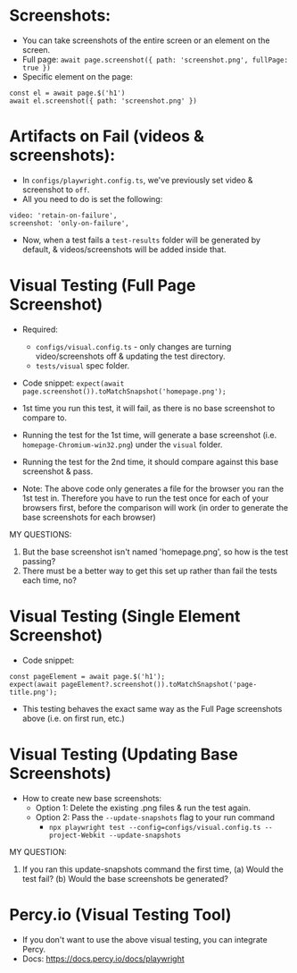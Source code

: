 # Screenshots:

- You can take screenshots of the entire screen or an element on the screen.
- Full page: `await page.screenshot({ path: 'screenshot.png', fullPage: true })`
- Specific element on the page:

```
const el = await page.$('h1')
await el.screenshot({ path: 'screenshot.png' })
```

# Artifacts on Fail (videos & screenshots):

- In `configs/playwright.config.ts`, we've previously set video & screenshot to `off`.
- All you need to do is set the following:

```
video: 'retain-on-failure',
screenshot: 'only-on-failure',
```

- Now, when a test fails a `test-results` folder will be generated by default, & videos/screenshots will be added inside that.

# Visual Testing (Full Page Screenshot)

- Required:

  - `configs/visual.config.ts` - only changes are turning video/screenshots off & updating the test directory.
  - `tests/visual` spec folder.

- Code snippet: `expect(await page.screenshot()).toMatchSnapshot('homepage.png');`

- 1st time you run this test, it will fail, as there is no base screenshot to compare to.
- Running the test for the 1st time, will generate a base screenshot (i.e. `homepage-Chromium-win32.png`) under the `visual` folder.
- Running the test for the 2nd time, it should compare against this base screenshot & pass.

- Note: The above code only generates a file for the browser you ran the 1st test in. Therefore you have to run the test once for each of your browsers first, before the comparison will work (in order to generate the base screenshots for each browser)

MY QUESTIONS:

1. But the base screenshot isn't named 'homepage.png', so how is the test passing?
2. There must be a better way to get this set up rather than fail the tests each time, no?

# Visual Testing (Single Element Screenshot)

- Code snippet:

```
const pageElement = await page.$('h1');
expect(await pageElement?.screenshot()).toMatchSnapshot('page-title.png');
```

- This testing behaves the exact same way as the Full Page screenshots above (i.e. on first run, etc.)

# Visual Testing (Updating Base Screenshots)

- How to create new base screenshots:
  - Option 1: Delete the existing .png files & run the test again.
  - Option 2: Pass the `--update-snapshots` flag to your run command
    - `npx playwright test --config=configs/visual.config.ts --project-Webkit --update-snapshots`

MY QUESTION:

1. If you ran this update-snapshots command the first time,
   (a) Would the test fail?
   (b) Would the base screenshots be generated?

# Percy.io (Visual Testing Tool)

- If you don't want to use the above visual testing, you can integrate Percy.
- Docs: https://docs.percy.io/docs/playwright
